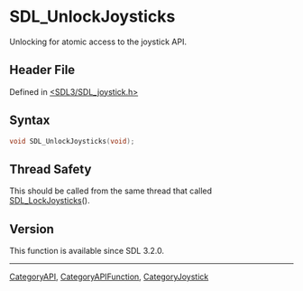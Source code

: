 # SDL_UnlockJoysticks

Unlocking for atomic access to the joystick API.

## Header File

Defined in [<SDL3/SDL_joystick.h>](https://github.com/libsdl-org/SDL/blob/main/include/SDL3/SDL_joystick.h)

## Syntax

```c
void SDL_UnlockJoysticks(void);
```

## Thread Safety

This should be called from the same thread that called
[SDL_LockJoysticks](SDL_LockJoysticks)().

## Version

This function is available since SDL 3.2.0.

----
[CategoryAPI](CategoryAPI), [CategoryAPIFunction](CategoryAPIFunction), [CategoryJoystick](CategoryJoystick)

